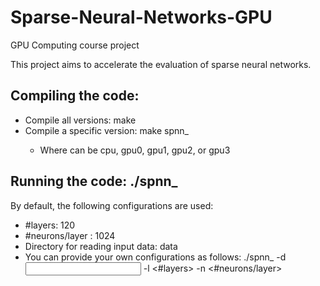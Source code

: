 # Sparse-Neural-Networks-GPU
GPU Computing course project

This project aims to accelerate the evaluation of sparse neural networks.


## Compiling the code:
* Compile all versions: make
* Compile a specific version: make spnn_<version>
   * Where <version> can be cpu, gpu0, gpu1, gpu2, or gpu3
## Running the code: ./spnn_<version>

By default, the following configurations are used:
* #layers: 120
* #neurons/layer : 1024
* Directory for reading input data: data
* You can provide your own configurations as follows:
./spnn_<version> -d <input directory> -l <#layers> -n <#neurons/layer>
